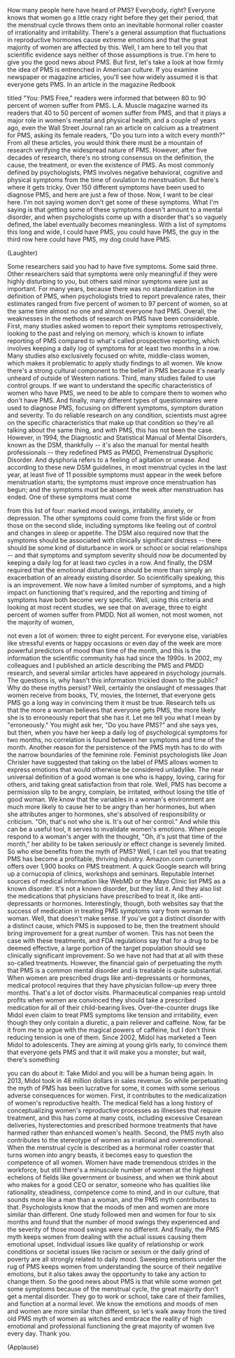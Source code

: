 
How many people here have heard of PMS?
Everybody, right?
Everyone knows that women
go a little crazy
right before they get their period,
that the menstrual cycle throws them
onto an inevitable hormonal roller coaster
of irrationality and irritability.
There&#39;s a general assumption
that fluctuations in reproductive hormones
cause extreme emotions
and that the great majority of women
are affected by this.
Well, I am here to tell you
that scientific evidence says
neither of those assumptions is true.
I&#39;m here to give you 
the good news about PMS.
But first, let&#39;s take a look
at how firmly the idea of PMS
is entrenched in American culture.
If you examine newspaper
or magazine articles,
you&#39;ll see how widely assumed it is
that everyone gets PMS.
In an article in the magazine Redbook

titled &quot;You: PMS Free,&quot;
readers were informed that between 80 
to 90 percent of women suffer from PMS.
L.A. Muscle magazine warned its readers
that 40 to 50 percent of women
suffer from PMS,
and that it plays a major role
in women&#39;s mental and physical health,
and a couple of years ago,
even the Wall Street Journal
ran an article on calcium
as a treatment for PMS,
asking its female readers,
&quot;Do you turn into a witch every month?&quot;
From all these articles, you would think
there must be a mountain of research
verifying the widespread nature of PMS.
However, after five decades of research,
there&#39;s no strong consensus
on the definition, the cause,
the treatment, or even 
the existence of PMS.
As most commonly defined by psychologists,
PMS involves negative behavioral,
cognitive and physical symptoms
from the time of ovulation
to menstruation.
But here&#39;s where it gets tricky.
Over 150 different symptoms
have been used to diagnose PMS,
and here are just a few of those.
Now, I want to be clear here.
I&#39;m not saying women don&#39;t get
some of these symptoms.
What I&#39;m saying is that
getting some of these symptoms
doesn&#39;t amount to a mental disorder,
and when psychologists
come up with a disorder
that&#39;s so vaguely defined,
the label eventually becomes meaningless.
With a list of symptoms
this long and wide,
I could have PMS, you could have PMS,
the guy in the third row here
could have PMS,
my dog could have PMS.

(Laughter)

Some researchers said
you had to have five symptoms.
Some said three.
Other researchers said that symptoms
were only meaningful
if they were highly disturbing to you,
but others said minor symptoms
were just as important.
For many years, because
there was no standardization
in the definition of PMS,
when psychologists tried
to report prevalence rates,
their estimates ranged
from five percent of women
to 97 percent of women,
so at the same time almost no one
and almost everyone had PMS.
Overall, the weaknesses in the methods
of research on PMS have been considerable.
First, many studies asked women
to report their symptoms retrospectively,
looking to the past and relying on memory,
which is known to inflate reporting of PMS
compared to what&#39;s called
prospective reporting,
which involves keeping
a daily log of symptoms
for at least two months in a row.
Many studies also exclusively focused
on white, middle-class women,
which makes it problematic
to apply study findings to all women.
We know there&#39;s a strong
cultural component to the belief in PMS
because it&#39;s nearly unheard of
outside of Western nations.
Third, many studies failed
to use control groups.
If we want to understand
the specific characteristics
of women who have PMS,
we need to be able to compare them
to women who don&#39;t have PMS.
And finally, many different types
of questionnaires were used
to diagnose PMS, focusing
on different symptoms,
symptom duration and severity.
To do reliable research on any condition,
scientists must agree
on the specific characteristics
that make up that condition
so they&#39;re all talking
about the same thing,
and with PMS, this has not been the case.
However, in 1994,
the Diagnostic and Statistical Manual
of Mental Disorders,
known as the DSM, thankfully --
it&#39;s also the manual
for mental health professionals --
they redefined PMS as PMDD,
Premenstrual Dysphoric Disorder.
And dysphoria refers to
a feeling of agitation or unease.
And according to these new DSM guidelines,
in most menstrual cycles in the last year,
at least five of 11 possible symptoms
must appear in the week
before menstruation starts;
the symptoms must improve
once menstruation has begun;
and the symptoms must be absent
the week after menstruation has ended.
One of these symptoms must come

from this list of four:
marked mood swings, irritability,
anxiety, or depression.
The other symptoms could come
from the first slide
or from those on the second slide,
including symptoms like
feeling out of control
and changes in sleep or appetite.
The DSM also required now
that the symptoms
should be associated with
clinically significant distress --
there should be some kind
of disturbance in work
or school or social relationships --
and that symptoms and symptom severity
should now be documented
by keeping a daily log
for at least two cycles in a row.
And finally, the DSM required that
the emotional disturbance
should be more than simply an exacerbation
of an already existing disorder.
So scientifically speaking,
this is an improvement.
We now have a limited number of symptoms,
and a high impact on functioning
that&#39;s required,
and the reporting and timing of symptoms
have both become very specific.
Well, using this criteria
and looking at most recent studies,
we see that on average,
three to eight percent of women
suffer from PMDD.
Not all women, not most women,
not the majority of women,

not even a lot of women:
three to eight percent.
For everyone else, variables
like stressful events or happy occasions
or even day of the week
are more powerful predictors of mood
than time of the month,
and this is the information
the scientific community has had
since the 1990s.
In 2002, my colleagues and I
published an article
describing the PMS and PMDD research,
and several similar articles have appeared
in psychology journals.
The questions is, why hasn&#39;t this
information trickled down to the public?
Why do these myths persist?
Well, certainly the onslaught
of messages that women receive
from books, TV, movies, the Internet,
that everyone gets PMS
go a long way in convincing them
it must be true.
Research tells us that the more
a woman believes that everyone gets PMS,
the more likely she is
to erroneously report that she has it.
Let me tell you what I mean
by &quot;erroneously.&quot;
You might ask her, &quot;Do you have PMS?&quot;
and she says yes,
but then, when you have her 
keep a daily log
of psychological symptoms for two months,
no correlation is found
between her symptoms
and time of the month.
Another reason for
the persistence of the PMS myth
has to do with the narrow boundaries
of the feminine role.
Feminist psychologists like Joan Chrisler
have suggested that
taking on the label of PMS
allows women to express emotions that
would otherwise be considered unladylike.
The near universal definition
of a good woman
is one who is happy, loving,
caring for others,
and taking great satisfaction
from that role.
Well, PMS has become a permission slip
to be angry, complain, be irritated,
without losing the title of good woman.
We know that the variables
in a woman&#39;s environment
are much more likely to cause her
to be angry than her hormones,
but when she attributes anger to hormones,
she&#39;s absolved
of responsibility or criticism.
&quot;Oh, that&#39;s not who she is.
It&#39;s out of her control.&quot;
And while this can be a useful tool,
it serves to invalidate women&#39;s emotions.
When people respond to a woman&#39;s anger
with the thought, &quot;Oh,
it&#39;s just that time of the month,&quot;
her ability to be taken seriously
or effect change is severely limited.
So who else benefits from the myth of PMS?
Well, I can tell you that treating PMS
has become a profitable, 
thriving industry.
Amazon.com currently offers
over 1,900 books on PMS treatment.
A quick Google search
will bring up a cornucopia
of clinics, workshops and seminars.
Reputable Internet sources
of medical information
like WebMD or the Mayo Clinic
list PMS as a known disorder.
It&#39;s not a known disorder,
but they list it.
And they also list the medications that
physicians have prescribed to treat it,
like anti-depressants or hormones.
Interestingly, though, both websites
say that the success of medication
in treating PMS symptoms
vary from woman to woman.
Well, that doesn&#39;t make sense.
If you&#39;ve got a distinct disorder
with a distinct cause,
which PMS is supposed to be,
then the treatment should bring
improvement for a great number of women.
This has not been the case
with these treatments,
and FDA regulations say that
for a drug to be deemed effective,
a large portion of the target population
should see clinically
significant improvement.
So we have not had that at all
with these so-called treatments.
However, the financial gain
of perpetuating the myth
that PMS is a common mental disorder
and is treatable is quite substantial.
When women are prescribed
drugs like anti-depressants or hormones,
medical protocol requires that they have
physician follow-up every three months.
That&#39;s a lot of doctor visits.
Pharmaceutical companies
reap untold profits
when women are convinced
they should take a prescribed medication
for all of their child-bearing lives.
Over-the-counter drugs like Midol
even claim to treat PMS symptoms
like tension and irritability,
even though they only contain
a diuretic, a pain reliever
and caffeine.
Now, far be it from me to argue
with the magical powers of caffeine,
but I don&#39;t think reducing tension
is one of them.
Since 2002, Midol has marketed
a Teen Midol to adolescents.
They are aiming at young girls early,
to convince them that everyone gets PMS
and that it will make you a monster,
but wait, there&#39;s something

you can do about it:
Take Midol and you will be
a human being again.
In 2013, Midol took in 48 million dollars
in sales revenue.
So while perpetuating the myth of PMS
has been lucrative for some,
it comes with some serious
adverse consequences for women.
First, it contributes
to the medicalization
of women&#39;s reproductive health.
The medical field has a long history
of conceptualizing
women&#39;s reproductive processes
as illnesses that require treatment,
and this has come at many costs,
including excessive Cesarean deliveries,
hysterectomies and prescribed
hormone treatments
that have harmed rather than enhanced
women&#39;s health.
Second, the PMS myth also contributes
to the stereotype of women
as irrational and overemotional.
When the menstrual cycle is described
as a hormonal roller coaster
that turns women into angry beasts,
it becomes easy to question 
the competence of all women.
Women have made tremendous strides
in the workforce,
but still there&#39;s a minuscule number
of women at the highest echelons
of fields like government or business,
and when we think about
who makes for a good CEO or senator,
someone who has qualities like 
rationality, steadiness, competence
come to mind,
and in our culture, that sounds more
like a man than a woman,
and the PMS myth contributes to that.
Psychologists know that
the moods of men and women
are more similar than different.
One study followed men and women
for four to six months
and found that the number
of mood swings they experienced
and the severity of those mood swings
were no different.
And finally, the PMS myth
keeps women from dealing
with the actual issues
causing them emotional upset.
Individual issues like
quality of relationship or work conditions
or societal issues like racism or sexism
or the daily grind of poverty
are all strongly related to daily mood.
Sweeping emotions under the rug of PMS
keeps women from understanding
the source of their negative emotions,
but it also takes away the opportunity
to take any action to change them.
So the good news about PMS
is that while some women get some symptoms
because of the menstrual cycle,
the great majority don&#39;t
get a mental disorder.
They go to work or school,
take care of their families,
and function at a normal level.
We know the emotions and moods
of men and women
are more similar than different,
so let&#39;s walk away from
the tired old PMS myth of women as witches
and embrace the reality of high emotional
and professional functioning
the great majority of women
live every day.
Thank you.

(Applause)

